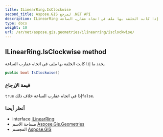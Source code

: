 ```yaml
---
title: ILinearRing.IsClockwise
second_title: Aspose.GIS لمرجع .NET API
description: ILinearRing طريقة. يحدد ما إذا كانت الحلقة بها ملف في اتجاه عقارب الساعة
type: docs
weight: 10
url: /ar/net/aspose.gis.geometries/ilinearring/isclockwise/
---
```

## ILinearRing.IsClockwise method

يحدد ما إذا كانت الحلقة بها ملف في اتجاه عقارب الساعة

```csharp
public bool IsClockwise()
```

### قيمة الإرجاع

`true` إذا في اتجاه عقارب الساعة خلاف ذلك`false`.

### أنظر أيضا

* interface [ILinearRing](../)
* مساحة الاسم [Aspose.Gis.Geometries](../../ilinearring/)
* المجسم [Aspose.GIS](../../../)


